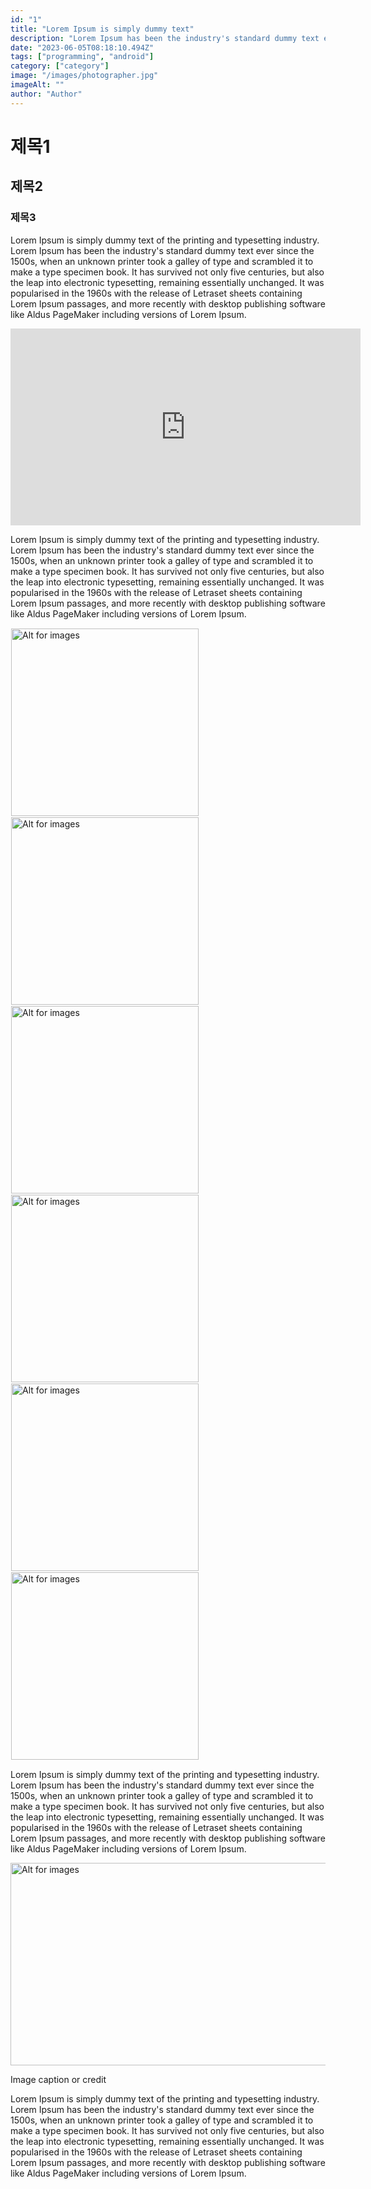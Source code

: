 ```yaml
---
id: "1"
title: "Lorem Ipsum is simply dummy text"
description: "Lorem Ipsum has been the industry's standard dummy text ever since the 1500s"
date: "2023-06-05T08:18:10.494Z"
tags: ["programming", "android"]
category: ["category"]
image: "/images/photographer.jpg"
imageAlt: ""
author: "Author"
---
```


# 제목1
## 제목2
### 제목3
<p className="mb-3 font-light text-gray-500 dark:text-gray-400 first-line:uppercase first-line:tracking-widest first-letter:text-7xl first-letter:font-bold first-letter:text-gray-900 dark:first-letter:text-gray-100 first-letter:mr-3 first-letter:float-left">Lorem Ipsum is simply dummy text of the printing and typesetting industry. Lorem Ipsum has been the industry's standard dummy text ever since the 1500s, when an unknown printer took a galley of type and scrambled it to make a type specimen book. It has survived not only five centuries, but also the leap into electronic typesetting, remaining essentially unchanged. It was popularised in the 1960s with the release of Letraset sheets containing Lorem Ipsum passages, and more recently with desktop publishing software like Aldus PageMaker including versions of Lorem Ipsum.
</p>
<div className="flex justify-center">
  <iframe width="560" height="315" src="https://www.youtube.com/embed/DSZOSvz6HX8" title="YouTube video player" frameborder="0" allow="accelerometer; autoplay; clipboard-write; encrypted-media; gyroscope; picture-in-picture; web-share" allowfullscreen></iframe>
</div>
<p className="font-light text-gray-500 dark:text-gray-400">Lorem Ipsum is simply dummy text of the printing and typesetting industry. Lorem Ipsum has been the industry's standard dummy text ever since the 1500s, when an unknown printer took a galley of type and scrambled it to make a type specimen book. It has survived not only five centuries, but also the leap into electronic typesetting, remaining essentially unchanged. It was popularised in the 1960s with the release of Letraset sheets containing Lorem Ipsum passages, and more recently with desktop publishing software like Aldus PageMaker including versions of Lorem Ipsum.
</p>
<div className="relative">
  <!-- <div className="flex" style="transform:translateX(-600px)"> -->
  <div className="flex flex-wrap justify-center not-prose">
    <img
        height="300px"
        width="300px"
        className="cover "
        style="margin:1px"
        alt="Alt for images"
        src="/images/android.jpg"
    />
    <img
        height="300px"
        width="300px"
        className="cover  "
        style="margin:1px"
        alt="Alt for images"
        src="/images/blog-2.jpg"
    />
    <img
        height="300px"
        width="300px"
        className="cover  "
        style="margin:1px"
        alt="Alt for images"
        src="/images/camera.jpg"
    />
    <img
        height="300px"
        width="300px"
        className="cover  "
        style="margin:1px"
        alt="Alt for images"
        src="/images/computer.jpg"
    />
    <img
        height="300px"
        width="300px"
        className="cover  "
        style="margin:1px"
        alt="Alt for images"
        src="/images/health.jpg"
    />
    <img
        height="300px"
        width="300px"
        className="cover  "
        style="margin:1px"
        alt="Alt for images"
        src="/images/ios.jpg"
    />
  </div>
</div>
<p className="font-light text-gray-500 dark:text-gray-400">Lorem Ipsum is simply dummy text of the printing and typesetting industry. Lorem Ipsum has been the industry's standard dummy text ever since the 1500s, when an unknown printer took a galley of type and scrambled it to make a type specimen book. It has survived not only five centuries, but also the leap into electronic typesetting, remaining essentially unchanged. It was popularised in the 1960s with the release of Letraset sheets containing Lorem Ipsum passages, and more recently with desktop publishing software like Aldus PageMaker including versions of Lorem Ipsum.
</p>
<div className="py-3.5 text-left font-normal rounded-bl-[10px] rounded-br-[10px] bg-[rgba(235,242,254,1)] text-[rgba(35,46,82,1)]">
  <img
      height="324px"
      width="1424px"
      className="cover"
      alt="Alt for images"
      src="https://source.unsplash.com/random/100x100"
  />
  <p className="text-xs leading-normal text-center uppercase">
      Image caption or credit
  </p>
</div>
<div className="gap-2.5 p-4 border-t-4 border-blue-500  rounded-lg text-left font-medium drop-shadow-lg bg-[rgba(235,242,254,1)] text-[rgba(35,46,82,1)]">
  <p className="p-2 text-[22px]">Lorem Ipsum is simply dummy text of the printing and typesetting industry. Lorem Ipsum has been the industry's standard dummy text ever since the 1500s, when an unknown printer took a galley of type and scrambled it to make a type specimen book. It has survived not only five centuries, but also the leap into electronic typesetting, remaining essentially unchanged. It was popularised in the 1960s with the release of Letraset sheets containing Lorem Ipsum passages, and more recently with desktop publishing software like Aldus PageMaker including versions of Lorem Ipsum.
  </p>
</div>
